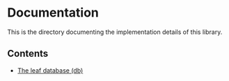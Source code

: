 # Documentation

This is the directory documenting the implementation details of this library.

## Contents

- [The leaf database (db)](db)
